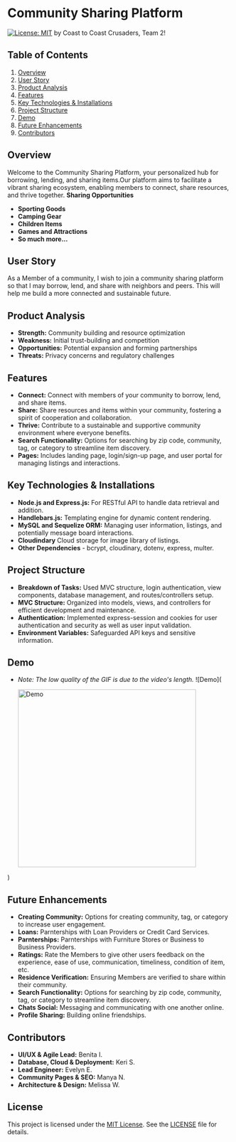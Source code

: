 # Community Sharing Platform
[![License: MIT](https://img.shields.io/badge/License-MIT-yellow.svg)](https://opensource.org/licenses/MIT) 
by  Coast to Coast Crusaders, Team 2!

## Table of Contents
1. [Overview](#overview)
2. [User Story](#user-story)
3. [Product Analysis](#product-analysis)
4. [Features](#features)
5. [Key Technologies & Installations](#key-technologies--installations)
6. [Project Structure](#project-structure)
7. [Demo](#demo)
8. [Future Enhancements](#future-enhancements)
9. [Contributors](#contributors)

## Overview
Welcome to the Community Sharing Platform, your personalized hub for borrowing, lending, and sharing items.Our platform aims to facilitate a vibrant sharing ecosystem, enabling members to connect, share resources, and thrive together.
**Sharing Opportunities** 
- **Sporting Goods**
- **Camping Gear**
- **Children Items**
- **Games and Attractions**
- **So much more...**

## User Story
As a Member of a community, I wish to join a community sharing platform so that I may borrow, lend, and share with neighbors and peers. This will help me build a more connected and sustainable future.

## Product Analysis 
- **Strength:** Community building and resource optimization
- **Weakness:** Initial trust-building and competition
- **Opportunities:** Potential expansion and forming partnerships
- **Threats:** Privacy concerns and regulatory challenges

## Features
- **Connect:** Connect with members of your community to borrow, lend, and share items.
- **Share:** Share resources and items within your community, fostering a spirit of cooperation and collaboration.
- **Thrive:** Contribute to a sustainable and supportive community environment where everyone benefits.
- **Search Functionality:** Options for searching by zip code, community, tag, or category to streamline item discovery.
- **Pages:** Includes landing page, login/sign-up page, and user portal for managing listings and interactions.


## Key Technologies & Installations
- **Node.js and Express.js:** For RESTful API to handle data retrieval and addition.
- **Handlebars.js:** Templating engine for dynamic content rendering.
- **MySQL and Sequelize ORM:** Managing user information, listings, and potentially message board interactions.
- **Cloudindary** Cloud storage for image library of listings. 
- **Other Dependencies** - bcrypt, cloudinary, dotenv, express, multer. 

## Project Structure
- **Breakdown of Tasks:** Used MVC structure, login authentication, view components, database management, and routes/controllers setup.
- **MVC Structure:** Organized into models, views, and controllers for efficient development and maintenance.
- **Authentication:** Implemented express-session and cookies for user authentication and security as well as user input validation.
- **Environment Variables:** Safeguarded API keys and sensitive information.

## Demo
- *Note: The low quality of the GIF is due to the video's length.*
![Demo](<p align="left">
  <img src="/public/images/ShareSphere-Demo.tiniest.gif" alt="Demo" width="400">
</p>)


## Future Enhancements
- **Creating Community:** Options for creating community, tag, or category to increase user engagement.
- **Loans:** Parnterships with Loan Providers or Credit Card Services.
- **Parnterships:** Parnterships with Furniture Stores or Business to Business Providers.
- **Ratings:** Rate the Members to give other users feedback on the experience, ease of use, communication, timeliness, condition of item, etc.
- **Residence Verification:** Ensuring Members are verified to share within their community.
- **Search Functionality:** Options for searching by zip code, community, tag, or category to streamline item discovery.
- **Chats Social:** Messaging and communicating with one another online.
- **Profile Sharing:** Building online friendships.

## Contributors 
- **UI/UX & Agile Lead:** Benita I.
- **Database, Cloud & Deployment:**  Keri S.
- **Lead Engineer:** Evelyn E.
- **Community Pages & SEO:** Manya N.
- **Architecture & Design:** Melissa W.


## License
This project is licensed under the [MIT License](https://opensource.org/licenses/MIT). See the [LICENSE](LICENSE) file for details.
